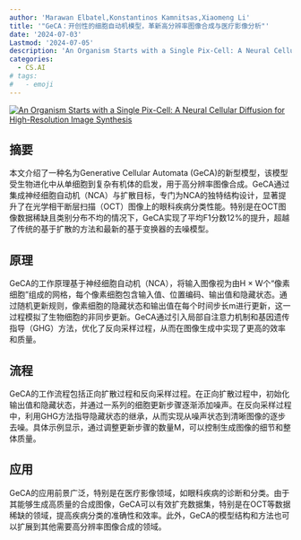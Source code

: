 ```yaml
---
author: 'Marawan Elbatel,Konstantinos Kamnitsas,Xiaomeng Li'
title: '"GeCA：开创性的细胞自动机模型，革新高分辨率图像合成与医疗影像分析"'
date: '2024-07-03'
Lastmod: '2024-07-05'
description: 'An Organism Starts with a Single Pix-Cell: A Neural Cellular Diffusion for High-Resolution Image Synthesis'
categories:
  - CS.AI
# tags:
#   - emoji
---
```


[![An Organism Starts with a Single Pix-Cell: A Neural Cellular Diffusion for High-Resolution Image Synthesis](https://arxiv-research-1301205113.cos.ap-guangzhou.myqcloud.com/images/2407.03018v1.pdf_0.jpg)](https://arxiv.org/abs/2407.03018v1)

## 摘要

本文介绍了一种名为Generative Cellular Automata (GeCA)的新型模型，该模型受生物进化中从单细胞到复杂有机体的启发，用于高分辨率图像合成。GeCA通过集成神经细胞自动机（NCA）与扩散目标，专门为NCA的独特结构设计，显著提升了在光学相干断层扫描（OCT）图像上的眼科疾病分类性能。特别是在OCT图像数据稀缺且类别分布不均的情况下，GeCA实现了平均F1分数12%的提升，超越了传统的基于扩散的方法和最新的基于变换器的去噪模型。<!--more-->

## 原理

GeCA的工作原理基于神经细胞自动机（NCA），将输入图像视为由H × W个“像素细胞”组成的网格，每个像素细胞包含输入值、位置编码、输出值和隐藏状态。通过随机更新规则，像素细胞的隐藏状态和输出值在每个时间步长m进行更新，这一过程模拟了生物细胞的非同步更新。GeCA通过引入局部自注意力机制和基因遗传指导（GHG）方法，优化了反向采样过程，从而在图像生成中实现了更高的效率和质量。

## 流程

GeCA的工作流程包括正向扩散过程和反向采样过程。在正向扩散过程中，初始化输出值和隐藏状态，并通过一系列的细胞更新步骤逐渐添加噪声。在反向采样过程中，利用GHG方法指导隐藏状态的继承，从而实现从噪声状态到清晰图像的逐步去噪。具体示例显示，通过调整更新步骤的数量M，可以控制生成图像的细节和整体质量。

## 应用

GeCA的应用前景广泛，特别是在医疗影像领域，如眼科疾病的诊断和分类。由于其能够生成高质量的合成图像，GeCA可以有效扩充数据集，特别是在OCT等数据稀缺的领域，提高疾病分类的准确性和效率。此外，GeCA的模型结构和方法也可以扩展到其他需要高分辨率图像合成的领域。